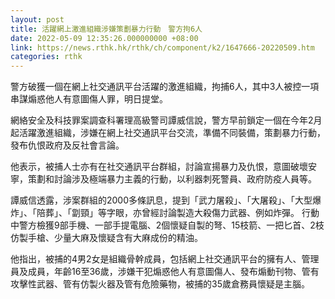 ```yaml
---
layout: post
title: 活躍網上激進組織涉嫌策劃暴力行動　警方拘6人　
date: 2022-05-09 12:35:26.000000000 +08:00
link: https://news.rthk.hk/rthk/ch/component/k2/1647666-20220509.htm
categories: rthk
---
```


警方破獲一個在網上社交通訊平台活躍的激進組織，拘捕6人，其中3人被控一項串謀煽惑他人有意圖傷人罪，明日提堂。

網絡安全及科技罪案調查科署理高級警司譚威信說，警方早前鎖定一個在今年2月起活躍激進組織，涉嫌在網上社交通訊平台交流，準備不同裝備，策劃暴力行動，發布仇恨政府及反社會言論。

他表示，被捕人士亦有在社交通訊平台群組，討論宣揚暴力及仇恨，意圖破壞安寧，策劃和討論涉及極端暴力主義的行動，以利器刺死警員、政府防疫人員等。

譚威信透露，涉案群組的2000多條訊息，提到「武力屠殺」、「大屠殺」、「大型爆炸」、「陪葬」、「劏頸」等字眼，亦曾經討論製造大殺傷力武器、例如炸彈。 行動中警方檢獲9部手機、一部手提電腦、2個懷疑自製的弩、15枝箭、一把匕首、2枝仿製手槍、少量大麻及懷疑含有大麻成份的精油。

他指出，被捕的4男2女是組織骨幹成員，包括網上社交通訊平台的擁有人、管理員及成員，年齡16至36歲，涉嫌干犯煽惑他人有意圖傷人、發布煽動刊物、管有攻擊性武器、管有仿製火器及管有危險藥物，被捕的35歲倉務員懷疑是主腦。
